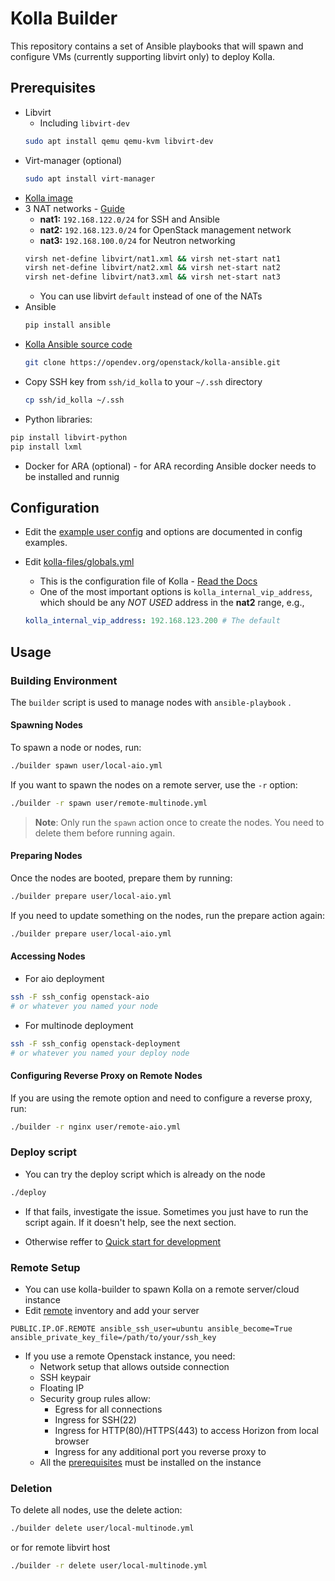 # Kolla Builder

This repository contains a set of Ansible playbooks that will spawn and configure VMs (currently supporting libvirt only) to deploy Kolla.

## Prerequisites

- Libvirt
  - Including `libvirt-dev`
  ```bash
  sudo apt install qemu qemu-kvm libvirt-dev
  ```
- Virt-manager (optional)
  ```bash
  sudo apt install virt-manager
  ```
- [Kolla image](https://api.gx-scs.sovereignit.cloud:8080/swift/v1/AUTH_0b3c75f80b6743778daccec0da423465/Kolla%20Builder%20Image/kolla-image.qcow2)
- 3 NAT networks - [Guide](https://gulraezgulshan.medium.com/virtual-networking-in-linux-b1abcb983e72)
  - **nat1:** `192.168.122.0/24` for SSH and Ansible
  - **nat2:** `192.168.123.0/24` for OpenStack management network
  - **nat3:** `192.168.100.0/24` for Neutron networking
  ```bash
  virsh net-define libvirt/nat1.xml && virsh net-start nat1
  virsh net-define libvirt/nat2.xml && virsh net-start nat2
  virsh net-define libvirt/nat3.xml && virsh net-start nat3
  ```
  - You can use libvirt `default` instead of one of the NATs
- Ansible
  ```bash
  pip install ansible
  ```
- [Kolla Ansible source code](https://github.com/openstack/kolla-ansible)
  ```bash
  git clone https://opendev.org/openstack/kolla-ansible.git
  ```
- Copy SSH key from `ssh/id_kolla` to your `~/.ssh` directory
  ```bash
  cp ssh/id_kolla ~/.ssh
  ```
- Python libraries:
```bash
pip install libvirt-python
pip install lxml
```
- Docker for ARA (optional) - for ARA recording Ansible docker needs to be installed and runnig
## Configuration

- Edit the [example user config](example_config.yml) and options are documented in config examples.

- Edit [kolla-files/globals.yml](kolla-files/globals.yml)
    - This is the configuration file of Kolla - [Read the Docs](https://docs.openstack.org/kolla-ansible/latest/admin/index.html)
    - One of the most important options is `kolla_internal_vip_address`, which should be any *NOT USED* address in the **nat2** range, e.g.,
    ```yaml
    kolla_internal_vip_address: 192.168.123.200 # The default
    ```

## Usage

### Building Environment
The `builder` script is used to manage nodes with `ansible-playbook` .
#### Spawning Nodes

To spawn a node or nodes, run:

```bash
./builder spawn user/local-aio.yml
```

If you want to spawn the nodes on a remote server, use the `-r` option:

```bash
./builder -r spawn user/remote-multinode.yml
```

> **Note**: Only run the `spawn` action once to create the nodes. You need to delete them before
running again.

#### Preparing Nodes

Once the nodes are booted, prepare them by running:

```bash
./builder prepare user/local-aio.yml
```

If you need to update something on the nodes, run the prepare action again:

```bash
./builder prepare user/local-aio.yml
```

#### Accessing Nodes

- For aio deployment
```bash
ssh -F ssh_config openstack-aio
# or whatever you named your node
```

- For multinode deployment
```bash
ssh -F ssh_config openstack-deployment
# or whatever you named your deploy node
```
#### Configuring Reverse Proxy on Remote Nodes

If you are using the remote option and need to configure a reverse proxy, run:

```bash
./builder -r nginx user/remote-aio.yml
```

### Deploy script

- You can try the deploy script which is already on the node

```bash
./deploy
```

- If that fails, investigate the issue. Sometimes you just have to run the script again. If it doesn't help, see the next section.

- Otherwise reffer to [Quick start for development](https://docs.openstack.org/kolla-ansible/latest/user/quickstart-development.html)

### Remote Setup
- You can use kolla-builder to spawn Kolla on a remote server/cloud instance
- Edit [remote](remote) inventory and add your server
```
PUBLIC.IP.OF.REMOTE ansible_ssh_user=ubuntu ansible_become=True ansible_private_key_file=/path/to/your/ssh_key
```
- If you use a remote Openstack instance, you need:
  - Network setup that allows outside connection
  - SSH keypair
  - Floating IP
  - Security group rules allow:
    - Egress for all connections
    - Ingress for SSH(22)
    - Ingress for HTTP(80)/HTTPS(443) to access Horizon from local browser
    - Ingress for any additional port you reverse proxy to
  - All the [prerequisites](#prerequisites) must be installed on the instance

### Deletion


To delete all nodes, use the delete action:

```bash
./builder delete user/local-multinode.yml
```
or for remote libvirt host

```bash
./builder -r delete user/local-multinode.yml
```

